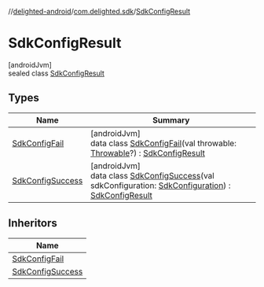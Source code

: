 //[delighted-android](../../../index.md)/[com.delighted.sdk](../index.md)/[SdkConfigResult](index.md)

# SdkConfigResult

[androidJvm]\
sealed class [SdkConfigResult](index.md)

## Types

| Name | Summary |
|---|---|
| [SdkConfigFail](-sdk-config-fail/index.md) | [androidJvm]<br>data class [SdkConfigFail](-sdk-config-fail/index.md)(val throwable: [Throwable](https://kotlinlang.org/api/latest/jvm/stdlib/kotlin/-throwable/index.html)?) : [SdkConfigResult](index.md) |
| [SdkConfigSuccess](-sdk-config-success/index.md) | [androidJvm]<br>data class [SdkConfigSuccess](-sdk-config-success/index.md)(val sdkConfiguration: [SdkConfiguration](../../com.delighted.sdk.domain/-sdk-configuration/index.md)) : [SdkConfigResult](index.md) |

## Inheritors

| Name |
|---|
| [SdkConfigFail](-sdk-config-fail/index.md) |
| [SdkConfigSuccess](-sdk-config-success/index.md) |
